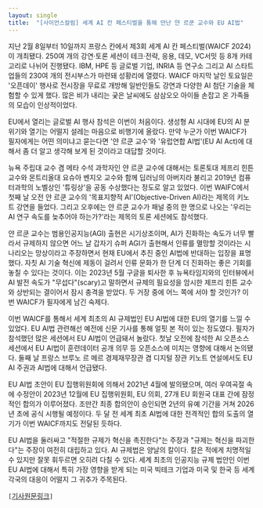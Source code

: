 ```yaml
---
layout: single
title:  "[사이언스칼럼] 세계 AI 칸 페스티벌을 통해 만난 얀 르쿤 교수와 EU AI법"
---
```


지난 2월 8일부터 10일까지 프랑스 칸에서 제3회 세계 AI 칸 페스티벌(WAICF 2024)이 개최됐다. 250여 개의 강연·토론 세션이 테크·전략, 응용, 데모, VC서밋 등 8개 카테고리로 나뉘어 진행됐다. IBM, HPE 등 글로벌 기업, INRIA 등 연구소 그리고 AI 스타트업들의 230여 개의 전시부스가 마련돼 성황리에 열렸다. WAICF 마지막 날인 토요일은 '오픈데이' 행사로 전시장을 무료로 개방해 일반인들도 강연과 다양한 AI 첨단 기술을 체험할 수 있게 했다. 많은 비가 내리는 궂은 날씨에도 삼삼오오 아이들 손잡고 온 가족들의 모습이 인상적이었다.

EU에서 열리는 글로벌 AI 행사 참석은 이번이 처음이다. 생성형 AI 시대에 EU의 AI 분위기와 열기는 어떨지 설레는 마음으로 비행기에 올랐다. 만약 누군가 이번 WAICF가 필자에게는 어떤 의미냐고 묻는다면 '얀 르쿤 교수'와 '유럽연합 AI법'(EU AI Act)에 대해서 좀 더 알고 생각해 보게 된 것이라고 대답할 것이다.

뉴욕 주립대 교수 겸 메타 수석 과학자인 얀 르쿤 교수에 대해서는 토론토대 제프리 힌튼 교수와 몬트리올대 요슈아 벤지오 교수와 함께 딥러닝의 아버지라 불리고 2019년 컴퓨터과학의 노벨상인 '튜링상'을 공동 수상했다는 정도로 알고 있었다. 이번 WAIFC에서 첫째 날 오전 얀 르쿤 교수의 '목표지향적 AI'(Objective-Driven AI)라는 제목의 키노트 강연을 들었다. 그리고 오후에는 얀 르쿤 교수가 패널 중의 한 명으로 나오는 '우리는 AI 연구 속도를 늦추어야 하는가?'라는 제목의 토론 세션에도 참석했다.

얀 르쿤 교수는 범용인공지능(AGI) 출현은 시기상조이며, AI가 진화하는 속도가 너무 빨라서 규제하지 않으면 어느 날 갑자기 슈퍼 AGI가 출현해서 인류를 멸망할 것이라는 시나리오는 망상이라고 주장하면서 현재 EU에서 추진 중인 AI법에 반대하는 입장을 표명했다. 자칫 AI 기술 혁신에 제동이 걸려서 인류 문화가 한 단계 더 진화하는 좋은 기회를 놓칠 수 있다는 것이다. 이는 2023년 5월 구글을 퇴사한 후 뉴욕타임지와의 인터뷰에서 AI 발전 속도가 "무섭다"(scary)고 말하면서 규제의 필요성을 암시한 제프리 힌튼 교수와 상반되는 결이어서 잠시 충격을 받았다. 두 거장 중에 어느 쪽에 서야 할 것인가? 이번 WAICF가 필자에게 남긴 숙제다.

이번 WAICF를 통해서 세계 최초의 AI 규제법인 EU AI법에 대한 EU의 열기를 느낄 수 있었다. EU AI법 관련해선 예전에 신문 기사를 통해 얼핏 본 적이 있는 정도였다. 필자가 참석했던 많은 세션에서 EU AI법이 언급돼서 놀랐다. 첫날 오전에 참석한 AI 오픈소스 세션에서 EU AI법이 훈련데이터 공개 의무 등 오픈소스에 미치는 영향에 대해서 논의됐다. 둘째 날 프랑스 브루노 르 메르 경제재무장관 겸 디지털 장관 키노트 연설에서도 EU AI 주권과 AI법에 대해서 언급됐다.

EU AI법 초안이 EU 집행위원회에 의해서 2021년 4월에 발의됐으며, 여러 우여곡절 속에 수정안이 2023년 12월에 EU 집행위원회, EU 의회, 27개 EU 회원국 대표 간에 잠정적인 합의가 이루어졌다. 조만간 최종 합의안이 승인되면 2년의 유예 기간을 거쳐 2026년 초에 공식 시행될 예정이다. 두 달 전 세계 최초 AI법에 대한 전격적인 합의 도출의 열기가 이번 WAICF까지도 전달된 듯하다.

EU AI법을 둘러싸고 "적절한 규제가 혁신을 촉진한다"는 주장과 "규제는 혁신을 파괴한다"는 주장이 여전히 대립하고 있다. AI 규제법은 양날의 칼이다. 칼은 적에게 치명적일 수 있지만 잘못 휘두르면 오히려 다칠 수 있다. 세계 최초의 인공지능 규제 법안인 이번 EU AI법에 대해서 특히 가장 영향을 받게 되는 미국 빅테크 기업과 미국 및 한국 등 세계 각국의 대응이 어떨지 그 귀추가 주목된다.

`[`[기사원문링크](https://www.joongdo.co.kr/web/view.php?key=20240215010003861)`]`

